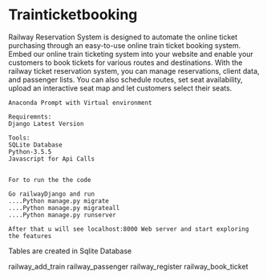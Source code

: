 # Trainticketbooking

Railway Reservation System is designed to automate the online ticket purchasing through an
    easy-to-use online train ticket booking system. Embed our online train ticketing system into your website and enable
    your customers to book tickets for various routes and destinations. With the railway ticket reservation system, you can manage
    reservations, client data, and passenger lists. You can also schedule routes, set
    seat availability, upload an interactive seat map and let customers select their seats.
    
    
    Anaconda Prompt with Virtual environment
    
    Requiremnts:
    Django Latest Version
    
    Tools:
    SQLite Database
    Python-3.5.5
    Javascript for Api Calls
    
    
    For to run the the code
    
    Go railwayDjango and run 
    ....Python manage.py migrate
    ....Python manage.py migrateall
    ....Python manage.py runserver
    
    After that u will see localhost:8000 Web server and start exploring the features
    
    
    
    
    
    
   Tables are created in Sqlite Database

railway_add_train
railway_passenger
railway_register
railway_book_ticket
    
    
